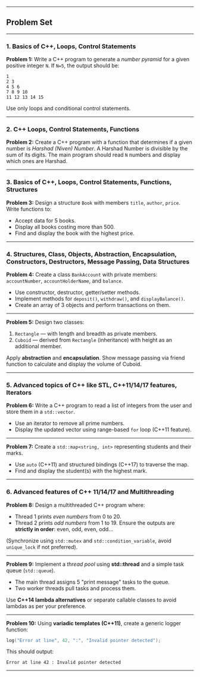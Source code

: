
---

## **Problem Set**

---

### **1. Basics of C++, Loops, Control Statements**

**Problem 1:**
Write a C++ program to generate a *number pyramid* for a given positive integer `N`. If `N=5`, the output should be:

```
1  
2 3  
4 5 6  
7 8 9 10  
11 12 13 14 15
```

Use only loops and conditional control statements.

---

### **2. C++ Loops, Control Statements, Functions**

**Problem 2:**
Create a C++ program with a function that determines if a given number is *Harshad (Niven) Number*. A Harshad Number is divisible by the sum of its digits. The main program should read `N` numbers and display which ones are Harshad.

---

### **3. Basics of C++, Loops, Control Statements, Functions, Structures**

**Problem 3:**
Design a structure `Book` with members `title`, `author`, `price`. Write functions to:

* Accept data for 5 books.
* Display all books costing more than 500.
* Find and display the book with the highest price.

---

### **4. Structures, Class, Objects, Abstraction, Encapsulation, Constructors, Destructors, Message Passing, Data Structures**

**Problem 4:**
Create a class `BankAccount` with private members: `accountNumber`, `accountHolderName`, and `balance`.

* Use constructor, destructor, getter/setter methods.
* Implement methods for `deposit()`, `withdraw()`, and `displayBalance()`.
* Create an array of 3 objects and perform transactions on them.

---

**Problem 5:**
Design two classes:

1. `Rectangle` — with length and breadth as private members.
2. `Cuboid` — derived from `Rectangle` (inheritance) with height as an additional member.

Apply **abstraction** and **encapsulation**. Show message passing via friend function to calculate and display the volume of Cuboid.

---

### **5. Advanced topics of C++ like STL, C++11/14/17 features, Iterators**

**Problem 6:**
Write a C++ program to read a list of integers from the user and store them in a `std::vector`.

* Use an iterator to remove all prime numbers.
* Display the updated vector using range-based `for` loop (C++11 feature).

---

**Problem 7:**
Create a `std::map<string, int>` representing students and their marks.

* Use `auto` (C++11) and structured bindings (C++17) to traverse the map.
* Find and display the student(s) with the highest mark.

---

### **6. Advanced features of C++ 11/14/17 and Multithreading**

**Problem 8:**
Design a multithreaded C++ program where:

* Thread 1 prints *even numbers* from 0 to 20.
* Thread 2 prints *odd numbers* from 1 to 19.
  Ensure the outputs are **strictly in order**: even, odd, even, odd…

(Synchronize using `std::mutex` and `std::condition_variable`, avoid `unique_lock` if not preferred).

---

**Problem 9:**
Implement a *thread pool* using **std::thread** and a simple task queue (`std::queue`).

* The main thread assigns 5 "print message" tasks to the queue.
* Two worker threads pull tasks and process them.

Use **C++14 lambda alternatives** or separate callable classes to avoid lambdas as per your preference.

---

**Problem 10:**
Using **variadic templates (C++11)**, create a generic logger function:

```cpp
log("Error at line", 42, ":", "Invalid pointer detected");
```

This should output:

```
Error at line 42 : Invalid pointer detected
```

---
